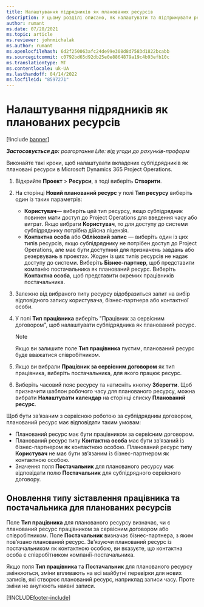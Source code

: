 ```yaml
---
title: Налаштування підрядників як планованих ресурсів
description: У цьому розділі описано, як налаштувати та підтримувати ресурси субпідрядника, створені з користувачів та контактних осіб у системі, щоб їх можна було пов’язати із субпідрядними сервісними договорами в Microsoft Dynamics 365 Project Operations.
author: rumant
ms.date: 07/28/2021
ms.topic: article
ms.reviewer: johnmichalak
ms.author: rumant
ms.openlocfilehash: 6d2f250063afc24de99e308d8d7583d1822bcabb
ms.sourcegitcommit: c0792bd65d92db25e0e8864879a19c4b93efb10c
ms.translationtype: MT
ms.contentlocale: uk-UA
ms.lasthandoff: 04/14/2022
ms.locfileid: "8597271"
---
```

# <a name="set-up-subcontractors-as-bookable-resources"></a>Налаштування підрядників як планованих ресурсів

[!include [banner](../../includes/dataverse-preview.md)]

_**Застосовується до:** розгортання Lite: від угоди до рахунків-проформ_

Виконайте такі кроки, щоб налаштувати вкладених субпідрядників як плановані ресурси в Microsoft Dynamics 365 Project Operations.

1. Відкрийте **Проект** \> **Ресурси**, а тоді виберіть **Створити**.
2. На сторінці **Новий планований ресурс** у полі **Тип ресурсу** виберіть один із таких параметрів:

    - **Користувач**— виберіть цей тип ресурсу, якщо субпідрядник повинен мати доступ до Project Operations для введення часу або витрат. Якщо вибрати **Користувач**, то для доступу до системи субпідряднику потрібна дійсна ліцензія.
    - **Контактна особа** або **Обліковий запис** — виберіть один із цих типів ресурсів, якщо субпідряднику не потрібен доступ до Project Operations, але має бути доступний для призначень завдань або резервувань в проектах. Жоден із цих типів ресурсів не надає доступу до системи. Виберіть **Бізнес-партнер**, щоб представити компанію постачальника як планований ресурс. Виберіть **Контактна особа**, щоб представити окремих працівників постачальника.

3. Залежно від вибраного типу ресурсу відобразиться запит на вибір відповідного запису користувача, бізнес-партнера або контактної особи.
4. У полі **Тип працівника** виберіть "Працівник за сервісним договором", щоб налаштувати субпідрядника як планований ресурс.

    > [!NOTE]
    > Якщо ви залишите поле **Тип працівника** пустим, планований ресурс буде вважатися співробітником.

5. Якщо ви вибрали **Працівник за сервісним договором** як тип працівника, виберіть постачальника, для якого працює ресурс.
6. Виберіть часовий пояс ресурсу та натисніть кнопку **Зберегти**. Щоб призначити шаблон робочого часу для планованого ресурсу, можна вибрати **Налаштувати календар** на сторінці списку **Планований ресурс**.

Щоб бути зв’язаним з сервісною роботою за субпідрядним договором, планований ресурс має відповідати таким умовам:

- Планований ресурс має бути працівником за сервісним договором.
- Планований ресурс типу **Контактна особа** має бути зв’язаний із бізнес-партнером як контактною особою. Планований ресурс типу **Користувач** не має бути зв’язаним із бізнес-партнером як контактною особою.
- Значення поля **Постачальник** для планованого ресурсу має відповідати полю **Постачальник** для субпідрядного сервісного договору.

## <a name="update-the-type-of-worker-and-vendor-mapping-for-bookable-resources"></a>Оновлення типу зіставлення працівника та постачальника для планованих ресурсів

Поле **Тип працівника** для планованого ресурсу визначає, чи є планований ресурс працівником за сервісним договором або співробітником. Поле **Постачальник** визначає бізнес-партнера, з яким пов’язано планований ресурс. Зв’язуючи планований ресурс із постачальником як контактною особою, ви вказуєте, що контактна особа є співробітником компанії-постачальника.

Якщо поля **Тип працівника** та **Постачальник** для планованого ресурсу змінюються, зміни впливають на всі майбутні перевірки для нових записів, які створює планований ресурс, наприклад записи часу. Проте зміни не анулюють наявні записи.

[!INCLUDE[footer-include](../../includes/footer-banner.md)]
